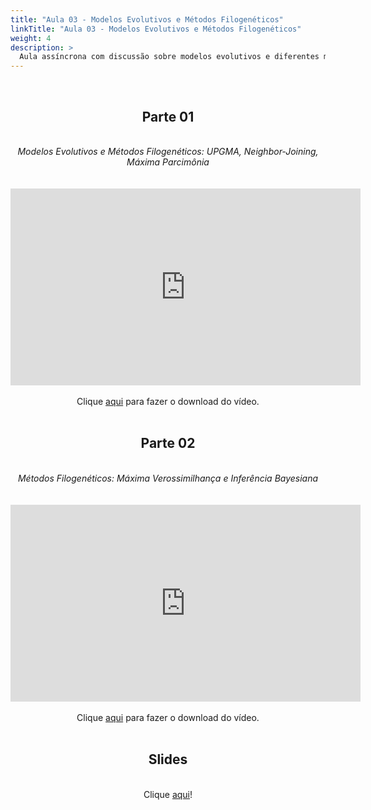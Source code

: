 ```yaml
---
title: "Aula 03 - Modelos Evolutivos e Métodos Filogenéticos"
linkTitle: "Aula 03 - Modelos Evolutivos e Métodos Filogenéticos"
weight: 4
description: >
  Aula assíncrona com discussão sobre modelos evolutivos e diferentes métodos filogenéticos
---
```

<br>
<div align="center">
<h2>Parte 01</h2>
<br>
<i>Modelos Evolutivos e Métodos Filogenéticos: UPGMA, Neighbor-Joining, Máxima Parcimônia</i>
<br><br><br>
<iframe width="560" height="315" src="https://www.youtube.com/embed/CuQt4_t8pwM" frameborder="0" allow="accelerometer; autoplay; clipboard-write; encrypted-media; gyroscope; picture-in-picture" allowfullscreen></iframe>
<br><br>
Clique <a href="https://photos.app.goo.gl/UEzzmvoxB7xtCCR37">aqui</a> para fazer o download do vídeo.
<br><br>

<h2>Parte 02</h2>
<br>
<i>Métodos Filogenéticos: Máxima Verossimilhança e Inferência Bayesiana</i>
<br><br><br>
<iframe width="560" height="315" src="https://www.youtube.com/embed/Jcu1vd1Y-CE" frameborder="0" allow="accelerometer; autoplay; clipboard-write; encrypted-media; gyroscope; picture-in-picture" allowfullscreen></iframe>
<br><br>
Clique <a href="https://photos.app.goo.gl/NtequxiJjPidsuo6A">aqui</a> para fazer o download do vídeo.
<br><br>

<h2>Slides</h2>
<br>
Clique <a href="https://github.com/desirrepetters/cursodefilogenia.ufpr/raw/master/userguide/content/pt-br/docs/teoricas/slides/aula_03.pdf">aqui</a>!
</div>